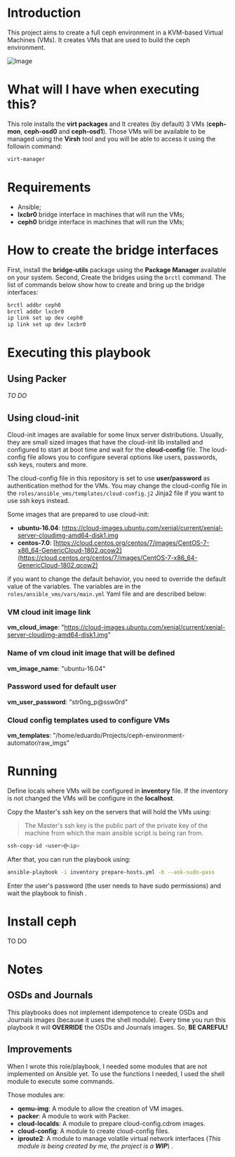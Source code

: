 # Introduction

This project aims to create a full ceph environment in a KVM-based Virtual Machines (VMs). It creates VMs that are used to build the ceph environment.

![Image](https://asciinema.org/a/182339.png)


# What will I have when executing this?

This role installs the **virt packages** and It creates (by default) 3 VMs (**ceph-mon**, **ceph-osd0** and **ceph-osd1**). Those VMs will be available to be managed using the **Virsh** tool and you will be able to access it using the followin command:

```bash
virt-manager
```

# Requirements

- Ansible;
- **lxcbr0** bridge interface in machines that will run the VMs;
- **ceph0** bridge interface in machines that will run the VMs;

# How to create the bridge interfaces

First, install the **bridge-utils** package using the **Package Manager** available on your system.
Second, Create the bridges using the `brctl` command. The list of commands below show how to create and bring up the bridge interfaces:

```bash
brctl addbr ceph0
brctl addbr lxcbr0
ip link set up dev ceph0
ip link set up dev lxcbr0
```

# Executing this playbook
## Using Packer

*TO DO*

## Using cloud-init

Cloud-init images are available for some linux server distributions. Usually, they are small sized images that have the cloud-init lib installed and configured to start at boot time and wait for the **cloud-config** file. The loud-config file allows you to configure several options like users, passwords, ssh keys, routers and more.

The cloud-config file in this repository is set to use **user/password** as authentication method for the VMs. You may change the cloud-config file in the `roles/ansible_vms/templates/cloud-config.j2` Jinja2 file if you want to use ssh keys instead.

Some images that are prepared to use cloud-init:
- **ubuntu-16.04**: [https://cloud-images.ubuntu.com/xenial/current/xenial-server-cloudimg-amd64-disk1.img
](https://cloud-images.ubuntu.com/xenial/current/xenial-server-cloudimg-amd64-disk1.img)
- **centos-7.0**: [https://cloud.centos.org/centos/7/images/CentOS-7-x86_64-GenericCloud-1802.qcow2](https://cloud.centos.org/centos/7/images/CentOS-7-x86_64-GenericCloud-1802.qcow2)

if you want to change the default behavior, you need to override the default value of the variables. The variables are in the `roles/ansible_vms/vars/main.yml` Yaml file and are described below:

### VM cloud init image link
**vm_cloud_image**: "https://cloud-images.ubuntu.com/xenial/current/xenial-server-cloudimg-amd64-disk1.img"

### Name of vm cloud init image that will be defined
**vm_image_name**: "ubuntu-16.04"

### Password used for default user
**vm_user_password**: "str0ng_p@ssw0rd"

### Cloud config templates used to configure VMs
**vm_templates**: "/home/eduardo/Projects/ceph-environment-automator/raw_imgs"

# Running

Define locals where VMs will be configured in **inventory** file. If the inventory is not changed the VMs will be configure in the **localhost**.

Copy the Master's ssh key on the servers that will hold the VMs using:

> The Master's ssh key is the public part of the private key of the machine from which the main ansible script is being ran from.

```bash
ssh-copy-id <user>@<ip>
```

After that, you can run the playbook using:

```bash
ansible-playbook -i inventory prepare-hosts.yml -b --ask-sudo-pass
```

Enter the user's password (the user needs to have sudo permissions) and wait the playbook to finish
.

# Install ceph

TO DO

# Notes

## OSDs and Journals

This playbooks does not implement idempotence to create OSDs and Journals images (because it uses the shell module). Every time you run this playbook it will **OVERRIDE** the OSDs and Journals images. So, **BE CAREFUL!**

## Improvements

When I wrote this role/playbook, I needed some modules that are not implemented on Ansible yet. To use the functions I needed, I used the shell module to execute some commands.

Those modules are:
- **qemu-img**: A module to allow the creation of VM images.
- **packer**: A module to work with Packer.
- **cloud-localds**: A module to prepare cloud-config.cdrom images.
- **cloud-config**: A module to create cloud-config files.
- **iproute2**: A module to manage volatile virtual network interfaces (*This module is being created by me, the project is a **WIP***)
.
